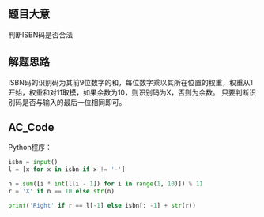 ## 题目大意

判断ISBN码是否合法

## 解题思路

ISBN码的识别码为其前9位数字的和，每位数字乘以其所在位置的权重，权重从1开始，权重和对11取模，如果余数为10，则识别码为X，否则为余数。
只要判断识别码是否与输入的最后一位相同即可。

## AC_Code

Python程序：

```python
isbn = input()
l = [x for x in isbn if x != '-']

n = sum([i * int(l[i - 1]) for i in range(1, 10)]) % 11
r = 'X' if n == 10 else str(n)

print('Right' if r == l[-1] else isbn[: -1] + str(r))
```